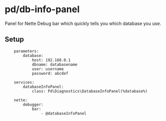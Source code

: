# pd/db-info-panel

Panel for Nette Debug bar which quickly tells you which database you use.

## Setup

```
	parameters:
		database:
			host: 192.168.0.1
			dbname: databasename
			user: username
			password: abcdef

	services:
		databaseInfoPanel:
			class: Pd\Diagnostics\DatabaseInfoPanel(%database%)

	nette:
		debugger:
			bar:
				- @databaseInfoPanel
```

